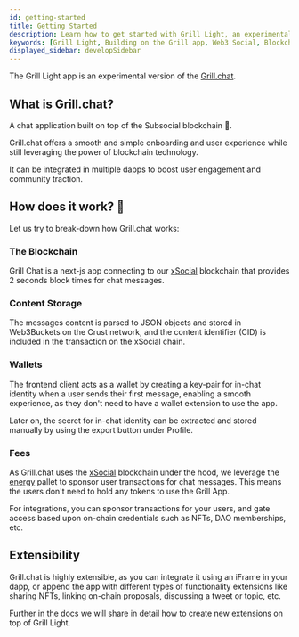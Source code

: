 ```yaml
---
id: getting-started
title: Getting Started
description: Learn how to get started with Grill Light, an experimental version of the Grill app that powers seamless Web3 communications.
keywords: [Grill Light, Building on the Grill app, Web3 Social, Blockchain, Subsocial]
displayed_sidebar: developSidebar
---
```

The Grill Light app is an experimental version of the [Grill.chat](https://grill.chat).

## What is Grill.chat? 

A chat application built on top of the Subsocial blockchain 🔗.

Grill.chat offers a smooth and simple onboarding and user experience while still leveraging the power of blockchain technology.

It can be integrated in multiple dapps to boost user engagement and community traction.

## How does it work? 🧐

Let us try to break-down how Grill.chat works:

### The Blockchain

Grill Chat is a next-js app connecting to our [xSocial](/docs/develop/xSocial) blockchain that provides 2 seconds block times for chat messages. 

### Content Storage

The messages content is parsed to JSON objects and stored in Web3Buckets on the Crust network, and the content identifier (CID) is included in the transaction on the xSocial chain.

### Wallets 

The frontend client acts as a wallet by creating a key-pair for in-chat identity when a user sends their first message, enabling a smooth experience, as they don't need to have a wallet extension to use the app. 

Later on, the secret for in-chat identity can be extracted and stored manually by using the export button under Profile. 

### Fees

As Grill.chat uses the [xSocial](/docs/develop/xSocial) blockchain under the hood, we leverage the [energy](/docs/develop/concepts/sponsored/energy) pallet to sponsor user transactions for chat messages. This means the users don't need to hold any tokens to use the Grill App. 

For integrations, you can sponsor transactions for your users, and gate access based upon on-chain credentials such as NFTs, DAO memberships, etc.

## Extensibility

Grill.chat is highly extensible, as you can integrate it using an iFrame in your dapp, or append the app with different types of functionality extensions like sharing NFTs, linking on-chain proposals, discussing a tweet or topic, etc.

Further in the docs we will share in detail how to create new extensions on top of Grill Light.

 

